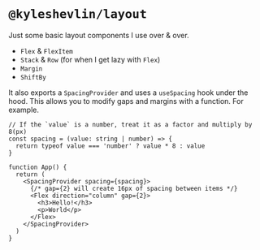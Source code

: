 # `@kyleshevlin/layout`

Just some basic layout components I use over & over.

- `Flex` & `FlexItem`
- `Stack` & `Row` (for when I get lazy with `Flex`)
- `Margin`
- `ShiftBy`

It also exports a `SpacingProvider` and uses a `useSpacing` hook under the hood. This allows you to modify gaps and margins with a function. For example.

```tsx
// If the `value` is a number, treat it as a factor and multiply by 8(px)
const spacing = (value: string | number) => {
  return typeof value === 'number' ? value * 8 : value
}

function App() {
  return (
    <SpacingProvider spacing={spacing}>
      {/* gap={2} will create 16px of spacing between items */}
      <Flex direction="column" gap={2}>
        <h3>Hello!</h3>
        <p>World</p>
      </Flex>
    </SpacingProvider>
  )
}
```
